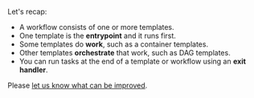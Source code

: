 Let's recap:

* A workflow consists of one or more templates.
* One template is the **entrypoint** and it runs first.
* Some templates do **work**, such as a container templates.
* Other templates **orchestrate** that work, such as DAG templates.
* You can run tasks at the end of a template or workflow using an **exit handler**.

Please [let us know what can be improved](https://github.com/argoproj-labs/training-material/issues).
